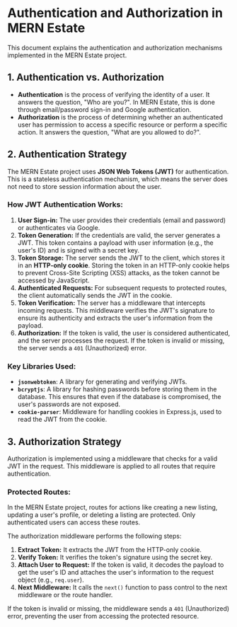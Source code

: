 
# Authentication and Authorization in MERN Estate

This document explains the authentication and authorization mechanisms implemented in the MERN Estate project.

## 1. Authentication vs. Authorization

*   **Authentication** is the process of verifying the identity of a user. It answers the question, "Who are you?". In MERN Estate, this is done through email/password sign-in and Google authentication.
*   **Authorization** is the process of determining whether an authenticated user has permission to access a specific resource or perform a specific action. It answers the question, "What are you allowed to do?".

## 2. Authentication Strategy

The MERN Estate project uses **JSON Web Tokens (JWT)** for authentication. This is a stateless authentication mechanism, which means the server does not need to store session information about the user.

### How JWT Authentication Works:

1.  **User Sign-in:** The user provides their credentials (email and password) or authenticates via Google.
2.  **Token Generation:** If the credentials are valid, the server generates a JWT. This token contains a payload with user information (e.g., the user's ID) and is signed with a secret key.
3.  **Token Storage:** The server sends the JWT to the client, which stores it in an **HTTP-only cookie**. Storing the token in an HTTP-only cookie helps to prevent Cross-Site Scripting (XSS) attacks, as the token cannot be accessed by JavaScript.
4.  **Authenticated Requests:** For subsequent requests to protected routes, the client automatically sends the JWT in the cookie.
5.  **Token Verification:** The server has a middleware that intercepts incoming requests. This middleware verifies the JWT's signature to ensure its authenticity and extracts the user's information from the payload.
6.  **Authorization:** If the token is valid, the user is considered authenticated, and the server processes the request. If the token is invalid or missing, the server sends a `401` (Unauthorized) error.

### Key Libraries Used:

*   **`jsonwebtoken`**: A library for generating and verifying JWTs.
*   **`bcryptjs`**: A library for hashing passwords before storing them in the database. This ensures that even if the database is compromised, the user's passwords are not exposed.
*   **`cookie-parser`**: Middleware for handling cookies in Express.js, used to read the JWT from the cookie.

## 3. Authorization Strategy

Authorization is implemented using a middleware that checks for a valid JWT in the request. This middleware is applied to all routes that require authentication.

### Protected Routes:

In the MERN Estate project, routes for actions like creating a new listing, updating a user's profile, or deleting a listing are protected. Only authenticated users can access these routes.

The authorization middleware performs the following steps:

1.  **Extract Token:** It extracts the JWT from the HTTP-only cookie.
2.  **Verify Token:** It verifies the token's signature using the secret key.
3.  **Attach User to Request:** If the token is valid, it decodes the payload to get the user's ID and attaches the user's information to the request object (e.g., `req.user`).
4.  **Next Middleware:** It calls the `next()` function to pass control to the next middleware or the route handler.

If the token is invalid or missing, the middleware sends a `401` (Unauthorized) error, preventing the user from accessing the protected resource.
